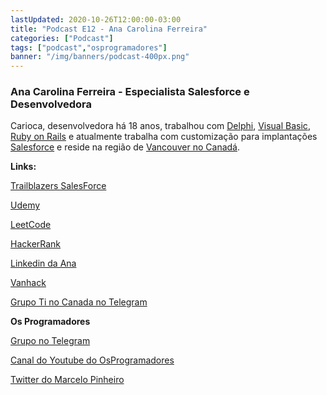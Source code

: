 ```yaml
---
lastUpdated: 2020-10-26T12:00:00-03:00
title: "Podcast E12 - Ana Carolina Ferreira"
categories: ["Podcast"]
tags: ["podcast","osprogramadores"]
banner: "/img/banners/podcast-400px.png"
---
```


### Ana Carolina Ferreira - Especialista Salesforce e Desenvolvedora

Carioca, desenvolvedora há 18 anos, trabalhou com [Delphi](https://www.embarcadero.com/products/delphi), [Visual Basic](https://visualstudio.microsoft.com/), [Ruby on Rails](https://rubyonrails.org/) e atualmente trabalha com customização para implantações [Salesforce](https://www.salesforce.com/ca/) e reside na região de [Vancouver no Canadá](https://vancouver.ca/).


<SpotifyEmbed episode="7iYX9MFeIKOKvMOaQPn3Tb"></SpotifyEmbed>


**Links:**

[Trailblazers SalesForce](https://trailblazers.salesforce.com/)

[Udemy](https://www.udemy.com/)

[LeetCode](https://leetcode.com/)

[HackerRank](https://www.hackerrank.com/)

[Linkedin da Ana](https://www.linkedin.com/in/ana-carolina-ferreira-a19b1446/?originalSubdomain=ca)

[Vanhack](https://vanhack.com/)

[Grupo Ti no Canada no Telegram](https://t.me/tinocanada)


**Os Programadores**

[Grupo no Telegram](https://t.me/osprogramadores)

[Canal do Youtube do OsProgramadores](https://www.youtube.com/channel/UCt_YNYGl6K5yNXlXEQDdwWg?view_as=subscriber)

[Twitter do Marcelo Pinheiro](https://twitter.com/mpinheir)
